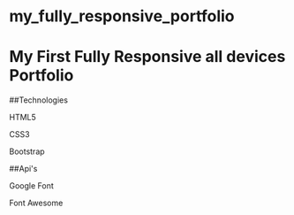# my_fully_responsive_portfolio

# My First Fully Responsive all devices Portfolio 

##Technologies

HTML5

CSS3

Bootstrap

##Api's

Google Font

Font Awesome
